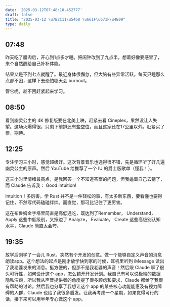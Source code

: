 ```yaml
---
date: '2025-03-12T07:48:10.452777'
draft: false
title: "2025-03-12 \u7B2C11\u5468 \u661F\u671F\u4E09"
type: daily
---
```


## 07:48

昨天吃了腊肉后，开心到1点多才睡。把闹钟改到了九点半，想着好像要感冒了，来个自然醒给自己补补体能。


结果又是不到七点就醒了。最近身体很懈怠，但大脑有些异常活跃。每天只睡那么点都不困，这样下去恐怕哪天会 burnout。


管它呢，趁不困赶紧起来学习。


## 08:50

看到幽灵公主的 4K 修复版要在北美上映，赶紧去看 Cineplex，果然没让人失望。这场火爆得很，只剩下前排还有些空位，而且这家还在17公里以外。赶紧买了票，期待。


## 12:25

专注学习三小时，感觉超级好。这次背景音乐也选得很不错，先是循环听了好几遍幽灵公主的原声。然后 YouTube 给推荐了一个 IU 的爵士版歌单（懂我！）。


这三小时里情绪最高点，是我回答一个不知道答案的问题，但我逼着自己去猜了，而 Claude 告诉我： Good intuition! 


Intuition！多厉害。学 Rust 并不是一件轻松的事，有太多新东西，要看懂也要得记住，不然写代码磕磕绊绊。而直觉，那可比记住了更厉害。


这在布鲁姆金字塔里简直是高低通吃，既达到了Remember， Understand， Apply 这些中低级别，又擦边了 Analyze， Evaluate， Create 这些高级别认知水平，Claude 简直太会夸。


## 19:35

放学后刚学了一会儿 Rust，突然有个开发的创意。做一个能够自定义声音的消息朗读app。这个想法的起点是刚才放学快到家的时候，耳机里听到 iMessage 读出了我老婆发来的消息。挺方便的，但那不是我老婆的声音！然后跟 Claude 聊了很久可行性，如何设计这个 app，怎么铺开开发计划。我自己有可以说极端的数据隐私洁癖，所以我从声音提供者的角度提了很多顾虑和要求，Claude 都给了我很有帮助的讨论。然后我也分享了我想让这个 app 的某些核心功能能惠及有视力障碍的人群，Claude 也给了我很多启发。让我再考虑一个星期，如果觉得可行的话，接下来可以用半年专心做这个 app。

